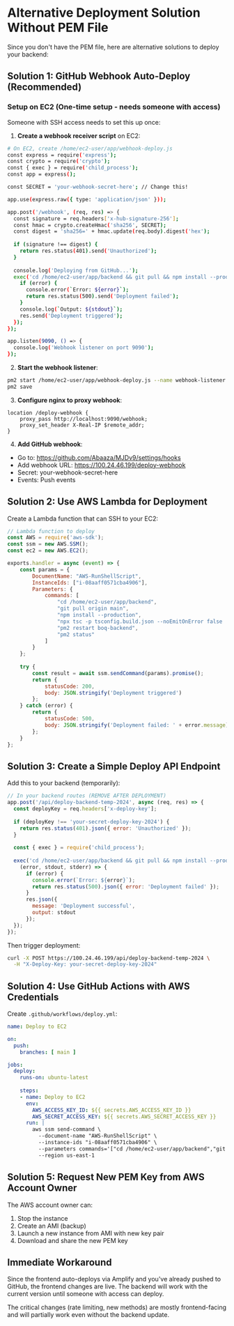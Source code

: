 # Alternative Deployment Solution Without PEM File

Since you don't have the PEM file, here are alternative solutions to deploy your backend:

## Solution 1: GitHub Webhook Auto-Deploy (Recommended)

### Setup on EC2 (One-time setup - needs someone with access)

Someone with SSH access needs to set this up once:

1. **Create a webhook receiver script** on EC2:
```bash
# On EC2, create /home/ec2-user/app/webhook-deploy.js
const express = require('express');
const crypto = require('crypto');
const { exec } = require('child_process');
const app = express();

const SECRET = 'your-webhook-secret-here'; // Change this!

app.use(express.raw({ type: 'application/json' }));

app.post('/webhook', (req, res) => {
  const signature = req.headers['x-hub-signature-256'];
  const hmac = crypto.createHmac('sha256', SECRET);
  const digest = 'sha256=' + hmac.update(req.body).digest('hex');
  
  if (signature !== digest) {
    return res.status(401).send('Unauthorized');
  }
  
  console.log('Deploying from GitHub...');
  exec('cd /home/ec2-user/app/backend && git pull && npm install --production && pm2 restart boq-backend', (error, stdout, stderr) => {
    if (error) {
      console.error(`Error: ${error}`);
      return res.status(500).send('Deployment failed');
    }
    console.log(`Output: ${stdout}`);
    res.send('Deployment triggered');
  });
});

app.listen(9090, () => {
  console.log('Webhook listener on port 9090');
});
```

2. **Start the webhook listener**:
```bash
pm2 start /home/ec2-user/app/webhook-deploy.js --name webhook-listener
pm2 save
```

3. **Configure nginx to proxy webhook**:
```nginx
location /deploy-webhook {
    proxy_pass http://localhost:9090/webhook;
    proxy_set_header X-Real-IP $remote_addr;
}
```

4. **Add GitHub webhook**:
- Go to: https://github.com/Abaaza/MJDv9/settings/hooks
- Add webhook URL: https://100.24.46.199/deploy-webhook
- Secret: your-webhook-secret-here
- Events: Push events

## Solution 2: Use AWS Lambda for Deployment

Create a Lambda function that can SSH to your EC2:

```javascript
// Lambda function to deploy
const AWS = require('aws-sdk');
const ssm = new AWS.SSM();
const ec2 = new AWS.EC2();

exports.handler = async (event) => {
    const params = {
        DocumentName: "AWS-RunShellScript",
        InstanceIds: ["i-08aaff0571cba4906"],
        Parameters: {
            commands: [
                "cd /home/ec2-user/app/backend",
                "git pull origin main",
                "npm install --production",
                "npx tsc -p tsconfig.build.json --noEmitOnError false || true",
                "pm2 restart boq-backend",
                "pm2 status"
            ]
        }
    };
    
    try {
        const result = await ssm.sendCommand(params).promise();
        return {
            statusCode: 200,
            body: JSON.stringify('Deployment triggered')
        };
    } catch (error) {
        return {
            statusCode: 500,
            body: JSON.stringify('Deployment failed: ' + error.message)
        };
    }
};
```

## Solution 3: Create a Simple Deploy API Endpoint

Add this to your backend (temporarily):

```javascript
// In your backend routes (REMOVE AFTER DEPLOYMENT)
app.post('/api/deploy-backend-temp-2024', async (req, res) => {
  const deployKey = req.headers['x-deploy-key'];
  
  if (deployKey !== 'your-secret-deploy-key-2024') {
    return res.status(401).json({ error: 'Unauthorized' });
  }
  
  const { exec } = require('child_process');
  
  exec('cd /home/ec2-user/app/backend && git pull && npm install --production && pm2 restart boq-backend', 
    (error, stdout, stderr) => {
      if (error) {
        console.error(`Error: ${error}`);
        return res.status(500).json({ error: 'Deployment failed' });
      }
      res.json({ 
        message: 'Deployment successful',
        output: stdout
      });
  });
});
```

Then trigger deployment:
```bash
curl -X POST https://100.24.46.199/api/deploy-backend-temp-2024 \
  -H "X-Deploy-Key: your-secret-deploy-key-2024"
```

## Solution 4: Use GitHub Actions with AWS Credentials

Create `.github/workflows/deploy.yml`:

```yaml
name: Deploy to EC2

on:
  push:
    branches: [ main ]

jobs:
  deploy:
    runs-on: ubuntu-latest
    
    steps:
    - name: Deploy to EC2
      env:
        AWS_ACCESS_KEY_ID: ${{ secrets.AWS_ACCESS_KEY_ID }}
        AWS_SECRET_ACCESS_KEY: ${{ secrets.AWS_SECRET_ACCESS_KEY }}
      run: |
        aws ssm send-command \
          --document-name "AWS-RunShellScript" \
          --instance-ids "i-08aaff0571cba4906" \
          --parameters commands='["cd /home/ec2-user/app/backend","git pull","npm install --production","pm2 restart boq-backend"]' \
          --region us-east-1
```

## Solution 5: Request New PEM Key from AWS Account Owner

The AWS account owner can:
1. Stop the instance
2. Create an AMI (backup)
3. Launch a new instance from AMI with new key pair
4. Download and share the new PEM key

## Immediate Workaround

Since the frontend auto-deploys via Amplify and you've already pushed to GitHub, the frontend changes are live. The backend will work with the current version until someone with access can deploy.

The critical changes (rate limiting, new methods) are mostly frontend-facing and will partially work even without the backend update.